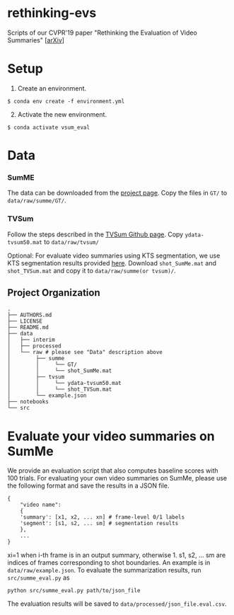 rethinking-evs
==============================

Scripts of our CVPR'19 paper "Rethinking the Evaluation of Video Summaries" [[arXiv](https://arxiv.org/abs/1903.11328)]

# Setup
1. Create an environment.

`
$ conda env create -f environment.yml
`

2. Activate the new environment.

`
$ conda activate vsum_eval
`

# Data

### SumME
The data can be downloaded from the [project page](https://gyglim.github.io/me/vsum/index.html).
Copy the files in `GT/` to `data/raw/summe/GT/`.

### TVSum
Follow the steps described in the [TVSum Github page](https://github.com/yalesong/tvsum).
Copy `ydata-tvsum50.mat` to `data/raw/tvsum/`

Optional: For evaluate video summaries using KTS segmentation, we use KTS segmentation results provided [here](https://github.com/kezhang-cs/Video-Summarization-with-LSTM).
Download `shot_SumMe.mat` and `shot_TVSum.mat` and copy it to `data/raw/summe(or tvsum)/`.

Project Organization
--------------------

    .
    ├── AUTHORS.md
    ├── LICENSE
    ├── README.md
    ├── data
    │   ├── interim
    │   ├── processed
    │   └── raw # please see "Data" description above
    │        ├── summe
    │        │     └── GT/ 
    │        │     └── shot_SumMe.mat
    │        ├── tvsum
    │        │     └── ydata-tvsum50.mat
    │        │     └── shot_TVSum.mat
    │        └── example.json
    ├── notebooks
    └── src

# Evaluate your video summaries on SumMe
We provide an evaluation script that also computes baseline scores with 100 trials.
For evaluating your own video summaries on SumMe, please use the following format and save the results in a JSON file.

```
{
    "video name":
    {
    'summary': [x1, x2, ... xn] # frame-level 0/1 labels
    'segment': [s1, s2, ... sm] # segmentation results
    },
    ...
}
```

xi=1 when i-th frame is in an output summary, otherwise 1.
s1, s2, ... sm are indices of frames corresponding to shot boundaries.
An example is in `data/raw/example.json`.
To evaluate the summarization results, run `src/summe_eval.py` as

```
python src/summe_eval.py path/to/json_file
```

The evaluation results will be saved to `data/processed/json_file.eval.csv`.
